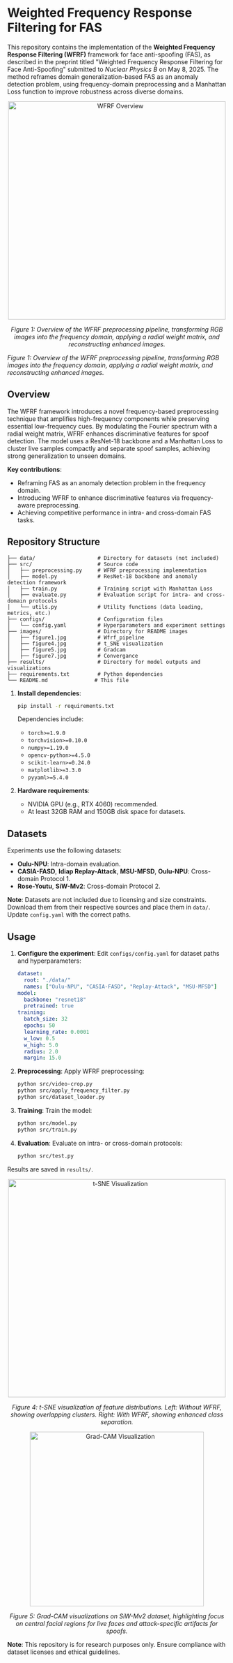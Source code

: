 # Weighted Frequency Response Filtering for FAS

This repository contains the implementation of the **Weighted Frequency Response Filtering (WFRF)** framework for face anti-spoofing (FAS), as described in the preprint titled "Weighted Frequency Response Filtering for Face Anti-Spoofing" submitted to *Nuclear Physics B* on May 8, 2025. The method reframes domain generalization-based FAS as an anomaly detection problem, using frequency-domain preprocessing and a Manhattan Loss function to improve robustness across diverse domains.


<p align="center">
  <img src="https://raw.githubusercontent.com/Reza-Huddersfield-Student/WFRF-FaceAntiSpoofing/main/images/figure1.jpg" alt="WFRF Overview" width="500"/>
</p>
<p align="center"><em>Figure 1: Overview of the WFRF preprocessing pipeline, transforming RGB images into the frequency domain, applying a radial weight matrix, and reconstructing enhanced images.</em></p>

*Figure 1: Overview of the WFRF preprocessing pipeline, transforming RGB images into the frequency domain, applying a radial weight matrix, and reconstructing enhanced images.*

## Overview

The WFRF framework introduces a novel frequency-based preprocessing technique that amplifies high-frequency components while preserving essential low-frequency cues. By modulating the Fourier spectrum with a radial weight matrix, WFRF enhances discriminative features for spoof detection. The model uses a ResNet-18 backbone and a Manhattan Loss to cluster live samples compactly and separate spoof samples, achieving strong generalization to unseen domains.

**Key contributions**:
- Reframing FAS as an anomaly detection problem in the frequency domain.
- Introducing WFRF to enhance discriminative features via frequency-aware preprocessing.
- Achieving competitive performance in intra- and cross-domain FAS tasks.

## Repository Structure

```
├── data/                    # Directory for datasets (not included)
├── src/                     # Source code
│   ├── preprocessing.py     # WFRF preprocessing implementation
│   ├── model.py             # ResNet-18 backbone and anomaly detection framework
│   ├── train.py             # Training script with Manhattan Loss
│   ├── evaluate.py          # Evaluation script for intra- and cross-domain protocols
│   └── utils.py             # Utility functions (data loading, metrics, etc.)
├── configs/                 # Configuration files
│   └── config.yaml          # Hyperparameters and experiment settings
├── images/                  # Directory for README images
│   ├── figure1.jpg          # Wfrf_pipeline
│   ├── figure4.jpg          # t_SNE visualization
│   ├── figure5.jpg          # Gradcam
│   ├── figure7.jpg          # Convergance
├── results/                 # Directory for model outputs and visualizations
├── requirements.txt         # Python dependencies
└── README.md               # This file
```



1. **Install dependencies**:
   ```bash
   pip install -r requirements.txt
   ```

   Dependencies include:
   - `torch>=1.9.0`
   - `torchvision>=0.10.0`
   - `numpy>=1.19.0`
   - `opencv-python>=4.5.0`
   - `scikit-learn>=0.24.0`
   - `matplotlib>=3.3.0`
   - `pyyaml>=5.4.0`

4. **Hardware requirements**:
   - NVIDIA GPU (e.g., RTX 4060) recommended.
   - At least 32GB RAM and 150GB disk space for datasets.

## Datasets

Experiments use the following datasets:
- **Oulu-NPU**: Intra-domain evaluation.
- **CASIA-FASD**, **Idiap Replay-Attack**, **MSU-MFSD**, **Oulu-NPU**: Cross-domain Protocol 1.
- **Rose-Youtu**, **SiW-Mv2**: Cross-domain Protocol 2.

**Note**: Datasets are not included due to licensing and size constraints. Download them from their respective sources and place them in `data/`. Update `config.yaml` with the correct paths.

## Usage

1. **Configure the experiment**:
   Edit `configs/config.yaml` for dataset paths and hyperparameters:
   ```yaml
   dataset:
     root: "./data/"
     names: ["Oulu-NPU", "CASIA-FASD", "Replay-Attack", "MSU-MFSD"]
   model:
     backbone: "resnet18"
     pretrained: true
   training:
     batch_size: 32
     epochs: 50
     learning_rate: 0.0001
     w_low: 0.5
     w_high: 5.0
     radius: 2.0
     margin: 15.0
   ```

2. **Preprocessing**:
   Apply WFRF preprocessing:
   ```bash
   python src/video-crop.py
   python src/apply_frequency_filter.py
   python src/dataset_loader.py  
   ```

3. **Training**:
   Train the model:
   ```bash
   python src/model.py	
   python src/train.py 
   ```

4. **Evaluation**:
   Evaluate on intra- or cross-domain protocols:
   ```bash
   python src/test.py 
   ```


Results are saved in `results/`.

<p align="center">
  <img src="https://raw.githubusercontent.com/Reza-Huddersfield-Student/WFRF-FaceAntiSpoofing/main/images/figure4.jpg" alt="t-SNE Visualization" width="500"/>
</p>
<p align="center"><em>Figure 4: t-SNE visualization of feature distributions. Left: Without WFRF, showing overlapping clusters. Right: With WFRF, showing enhanced class separation.</em></p>

<p align="center">
  <img src="https://raw.githubusercontent.com/Reza-Huddersfield-Student/WFRF-FaceAntiSpoofing/main/images/figure5.jpg" alt="Grad-CAM Visualization" width="400"/>
</p>
<p align="center"><em>Figure 5: Grad-CAM visualizations on SiW-Mv2 dataset, highlighting focus on central facial regions for live faces and attack-specific artifacts for spoofs.</em></p>



**Note**: This repository is for research purposes only. Ensure compliance with dataset licenses and ethical guidelines.
